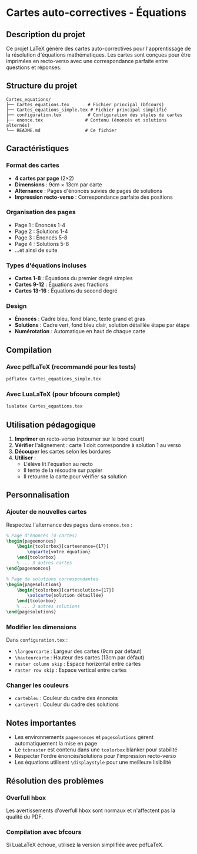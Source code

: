 # Cartes auto-correctives - Équations

## Description du projet

Ce projet LaTeX génère des cartes auto-correctives pour l'apprentissage de la résolution d'équations mathématiques. Les cartes sont conçues pour être imprimées en recto-verso avec une correspondance parfaite entre questions et réponses.

## Structure du projet

```
Cartes_equations/
├── Cartes_equations.tex       # Fichier principal (bfcours)
├── Cartes_equations_simple.tex # Fichier principal simplifié
├── configuration.tex          # Configuration des styles de cartes
├── enonce.tex                # Contenu (énoncés et solutions alternés)
└── README.md                 # Ce fichier
```

## Caractéristiques

### Format des cartes
- **4 cartes par page** (2×2)
- **Dimensions** : 9cm × 13cm par carte
- **Alternance** : Pages d'énoncés suivies de pages de solutions
- **Impression recto-verso** : Correspondance parfaite des positions

### Organisation des pages
- Page 1 : Énoncés 1-4
- Page 2 : Solutions 1-4
- Page 3 : Énoncés 5-8
- Page 4 : Solutions 5-8
- ...et ainsi de suite

### Types d'équations incluses
- **Cartes 1-8** : Équations du premier degré simples
- **Cartes 9-12** : Équations avec fractions
- **Cartes 13-16** : Équations du second degré

### Design
- **Énoncés** : Cadre bleu, fond blanc, texte grand et gras
- **Solutions** : Cadre vert, fond bleu clair, solution détaillée étape par étape
- **Numérotation** : Automatique en haut de chaque carte

## Compilation

### Avec pdfLaTeX (recommandé pour les tests)
```bash
pdflatex Cartes_equations_simple.tex
```

### Avec LuaLaTeX (pour bfcours complet)
```bash
lualatex Cartes_equations.tex
```

## Utilisation pédagogique

1. **Imprimer** en recto-verso (retourner sur le bord court)
2. **Vérifier** l'alignement : carte 1 doit correspondre à solution 1 au verso
3. **Découper** les cartes selon les bordures
4. **Utiliser** : 
   - L'élève lit l'équation au recto
   - Il tente de la résoudre sur papier
   - Il retourne la carte pour vérifier sa solution

## Personnalisation

### Ajouter de nouvelles cartes
Respectez l'alternance des pages dans `enonce.tex` :

```latex
% Page d'énoncés (4 cartes)
\begin{pageenonces}
    \begin{tcolorbox}[carteenonce={17}]
        \eqcarte{votre équation}
    \end{tcolorbox}
    % ... 3 autres cartes
\end{pageenonces}

% Page de solutions correspondantes
\begin{pagesolutions}
    \begin{tcolorbox}[cartesolution={17}]
        \solcarte{solution détaillée}
    \end{tcolorbox}
    % ... 3 autres solutions
\end{pagesolutions}
```

### Modifier les dimensions
Dans `configuration.tex` :
- `\largeurcarte` : Largeur des cartes (9cm par défaut)
- `\hauteurcarte` : Hauteur des cartes (13cm par défaut)
- `raster column skip` : Espace horizontal entre cartes
- `raster row skip` : Espace vertical entre cartes

### Changer les couleurs
- `cartebleu` : Couleur du cadre des énoncés
- `cartevert` : Couleur du cadre des solutions

## Notes importantes

- Les environnements `pageenonces` et `pagesolutions` gèrent automatiquement la mise en page
- Le `tcbraster` est contenu dans une `tcolorbox` blanker pour stabilité
- Respecter l'ordre énoncés/solutions pour l'impression recto-verso
- Les équations utilisent `\displaystyle` pour une meilleure lisibilité

## Résolution des problèmes

### Overfull hbox
Les avertissements d'overfull hbox sont normaux et n'affectent pas la qualité du PDF.

### Compilation avec bfcours
Si LuaLaTeX échoue, utilisez la version simplifiée avec pdfLaTeX.